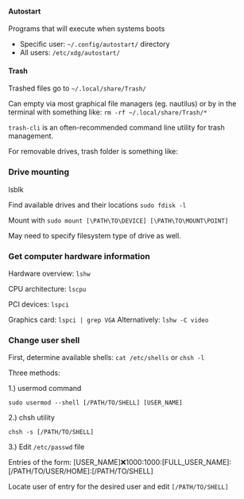 #### Autostart

Programs that will execute when systems boots
* Specific user: `~/.config/autostart/` directory
* All users:  `/etc/xdg/autostart/`


#### Trash

Trashed files go to `~/.local/share/Trash/`

Can empty via most graphical file managers (eg. nautilus) or by in the terminal with something like:
`rm -rf ~/.local/share/Trash/*`

`trash-cli` is an often-recommended command line utility for trash management.

For removable drives, trash folder is something like:




### Drive mounting

lsblk

Find available drives and their locations
`sudo fdisk -l`

Mount with
`sudo mount [\PATH\TO\DEVICE] [\PATH\TO\MOUNT\POINT]`

May need to specify filesystem type of drive as well.




### Get computer hardware information

Hardware overview:	`lshw`

CPU architecture:  `lscpu`

PCI devices:	`lspci`

Graphics card:	`lspci | grep VGA`
Alternatively:	`lshw -C video`



### Change user shell

First, determine available shells:
`cat /etc/shells` or `chsh -l`


Three methods:

1.)  usermod command

`sudo usermod --shell [/PATH/TO/SHELL] [USER_NAME]`

2.)  chsh utility

`chsh -s [/PATH/TO/SHELL]`


3.)  Edit `/etc/passwd` file

Entries of the form:
[USER_NAME]:x:1000:1000:[FULL_USER_NAME]:[/PATH/TO/USER/HOME]:[/PATH/TO/SHELL]

Locate user of entry for the desired user and edit `[/PATH/TO/SHELL]`
